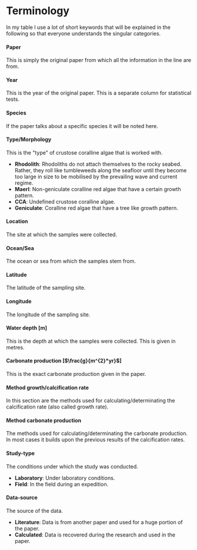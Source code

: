 # Terminology
In my table I use a lot of short keywords that will be explained in the following so that everyone understands the singular categories.

#### Paper
This is simply the original paper from which all the information in the line are from.
#### Year
This is the year of the original paper. This is a separate column for statistical tests.
#### Species
If the paper talks about a specific species it will be noted here.
#### Type/Morphology
This is the "type" of crustose coralline algae that is worked with.
- **Rhodolith**: Rhodoliths do not attach themselves to the rocky seabed. Rather, they roll like tumbleweeds along the seafloor until they become too large in size to be mobilised by the prevailing wave and current regime.
- **Maerl**: Non-geniculate coralline red algae that have a certain growth pattern.
- **CCA**: Undefined crustose coralline algae.
- **Geniculate**: Coralline red algae that have a tree like growth pattern.
#### Location
The site at which the samples were collected.
#### Ocean/Sea
The ocean or sea from which the samples stem from.
#### Latitude
The latitude of the sampling site.
#### Longitude
The longitude of the sampling site.
#### Water depth [m]
This is the depth at which the samples were collected. This is given in metres.
#### Carbonate production [$\frac{g}{m^{2}*yr}$]
This is the exact carbonate production given in the paper.
#### Method growth/calcification rate
In this section are the methods used for calculating/determinating the calcification rate (also called growth rate).
#### Method carbonate production
The methods used for calculating/determinating the carbonate production. In most cases it builds upon the previous results of the calcification rates.
#### Study-type
The conditions under which the study was conducted. 
- **Laboratory**: Under laboratory conditions.
- **Field**: In the field during an expedition.
#### Data-source
The source of the data.
- **Literature**: Data is from another paper and used for a huge portion of the paper.
- **Calculated**: Data is recovered during the research and used in the paper.
